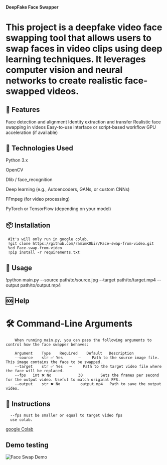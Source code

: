 #### DeepFake Face Swapper 

# This project is a deepfake video face swapping tool that allows users to swap faces in video clips using deep learning techniques. It leverages computer vision and neural networks to create realistic face-swapped videos.



## 🚀 Features

Face detection and alignment
Identity extraction and transfer
Realistic face swapping in videos
Easy-to-use interface or script-based workflow
GPU acceleration (if available)

## 🧠 Technologies Used

Python 3.x

OpenCV

Dlib / face_recognition

Deep learning (e.g., Autoencoders, GANs, or custom CNNs)

FFmpeg (for video processing)

PyTorch or TensorFlow (depending on your model)


## 📦 Installation
 
     #It's will only run in google colab.
     !git clone https://github.com/ramimK0bir/Face-swap-from-video.git
     %cd Face-swap-from-video
     !pip install -r requirements.txt

## 🧪 Usage

!python main.py --source path/to/source.jpg --target path/to/target.mp4  --output path/to/output.mp4
        
## 🆘 Help

# 🛠️ Command-Line Arguments

        When running main.py, you can pass the following arguments to control how the face swapper behaves:

        Argument	Type	Required	Default	  Description
        --source	str	✅ Yes   	—	  Path to the source image file. This image contains the face to be swapped.
        --target	str	✅ Yes  	—	  Path to the target video file where the face will be replaced.
        --fps	int	❌ No	        30        Sets the frames per second for the output video. Useful to match original FPS.
        --output	str	❌ No	     output.mp4	  Path to save the output video.




        
## 👋 Instructions 

      --fps must be smaller or equal to target video fps 
      use colab.
[google Colab](https://colab.research.google.com)
        
## Demo testing 
![Face Swap Demo](https://github.com/ramimK0bir/Face-swap-from-video/blob/main/testing/test.gif?raw=true)





